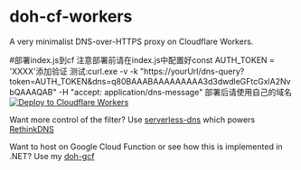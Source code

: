 # doh-cf-workers
A very minimalist DNS-over-HTTPS proxy on Cloudflare Workers.

#部署index.js到cf
注意部署前请在index.js中配置好const AUTH_TOKEN = 'XXXX'添加验证
测试:curl.exe -v -k "https://yourUrl/dns-query?token=AUTH_TOKEN&dns=q80BAAABAAAAAAAAA3d3dwdleGFtcGxlA2NvbQAAAQAB" -H "accept: application/dns-message"
部署后请使用自己的域名
[![Deploy to Cloudflare Workers](https://deploy.workers.cloudflare.com/button)](https://deploy.workers.cloudflare.com/?url=https://github.com/maolaohei/doh-cf-workers)

Want more control of the filter? Use [serverless-dns](https://github.com/serverless-dns/serverless-dns) which powers [RethinkDNS](https://rethinkdns.com/)

Want to host on Google Cloud Function or see how this is implemented in .NET? Use my [doh-gcf](https://github.com/tina-hello/doh-gcf)
